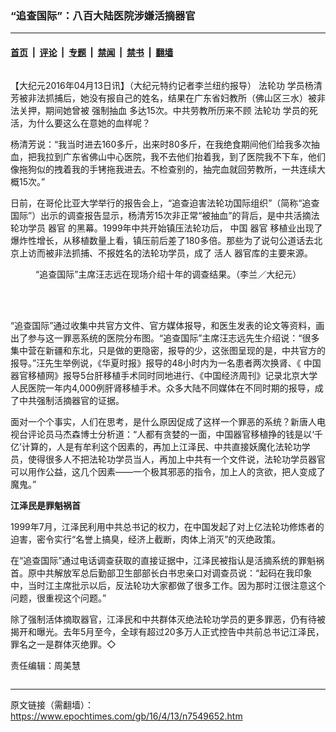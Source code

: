 ### “追查国际”：八百大陆医院涉嫌活摘器官

---

#### [首页](../../../..?n7549652) &nbsp;|&nbsp; [评论](../../../../../epoch-comment?n7549652) &nbsp;|&nbsp; [专题](../../../../../epoch-special?n7549652) &nbsp;|&nbsp; [禁闻](../../../../../epoch-news?n7549652) &nbsp;|&nbsp; [禁书](../../../../../books?n7549652) &nbsp;|&nbsp; [翻墙](https://github.com/gfw-breaker/nogfw/blob/master/README.md?n7549652)


<div class="column" id="artbody" itemprop="articleBody">
 <!-- article content begin -->
 <p>
  【大纪元2016年04月13日讯】（大纪元特约记者李兰纽约报导）
  <ok href="https://www.epochtimes.com/gb/tag/%E6%B3%95%E8%BD%AE%E5%8A%9F.html">
   法轮功
  </ok>
  学员杨清芳被非法抓捕后，她没有报自己的姓名，结果在广东省妇教所（佛山区三水）被非法关押，期间她曾被
  <ok href="https://www.epochtimes.com/gb/tag/%E5%BC%BA%E5%88%B6%E6%8A%BD%E8%A1%80.html">
   强制抽血
  </ok>
  多达15次。中共劳教所历来不顾
  <ok href="https://www.epochtimes.com/gb/tag/%E6%B3%95%E8%BD%AE%E5%8A%9F.html">
   法轮功
  </ok>
  学员的死活，为什么要这么在意她的血样呢？
 </p>
 <p>
  杨清芳说：“我当时进去160多斤，出来时80多斤，在我绝食期间他们给我多次抽血，把我拉到广东省佛山中心医院，我不去他们抬着我，到了医院我不下车，他们像拖狗似的拽着我的手铐拖我进去。不检查别的，抽完血就回劳教所，一共连续大概15次。”
 </p>
 <p>
  日前，在哥伦比亚大学举行的报告会上，“追查迫害法轮功国际组织”（简称“追查国际”）出示的调查报告显示，杨清芳15次非正常“被抽血”的背后，是中共活摘法轮功学员
  <ok href="https://www.epochtimes.com/gb/tag/%E5%99%A8%E5%AE%98.html">
   器官
  </ok>
  的黑幕。1999年中共开始镇压法轮功后，
  <ok href="https://www.epochtimes.com/gb/tag/%E4%B8%AD%E5%9B%BD.html">
   中国
  </ok>
  <ok href="https://www.epochtimes.com/gb/tag/%E5%99%A8%E5%AE%98.html">
   器官
  </ok>
  移植业出现了爆炸性增长，从移植数量上看，镇压前后差了180多倍。那些为了说句公道话去北京上访而被非法抓捕、不报姓名的法轮功学员，成了
  <ok href="https://www.epochtimes.com/gb/tag/%E6%B4%BB%E4%BA%BA.html">
   活人
  </ok>
  器官库的主要来源。
 </p>
 <figure aria-describedby="caption-attachment-7549712" class="wp-caption aligncenter" id="attachment_7549712" style="width: 450px">
  <ok href=" https://i.epochtimes.com/assets/uploads/2016/04/102138-450x253.png" rel="noreferrer noopener" target="_blank">
   <img alt="" class="wp-image-7549712 size-medium" src="https://i.epochtimes.com/assets/uploads/2016/04/102138-450x253.png"/>
  </ok>
  <br/><figcaption class="wp-caption-text" id="caption-attachment-7549712">
   “追查国际”主席汪志远在现场介绍十年的调查结果。（李兰／大纪元）
  </figcaption><br/>
 </figure><br/>
 <p>
  “追查国际”通过收集中共官方文件、官方媒体报导，和医生发表的论文等资料，画出了参与这一罪恶系统的医院分布图。“追查国际”主席汪志远先生介绍说：“很多集中营在新疆和东北，只是做的更隐密，报导的少，这张图呈现的是，中共官方的报导。”汪先生举例说，《华夏时报》报导的48小时内为一名患者两次换肾、《
  <ok href="https://www.epochtimes.com/gb/tag/%E4%B8%AD%E5%9B%BD.html">
   中国
  </ok>
  器官移植网》报导5台肝移植手术同时同地进行、《中国经济周刊》记录北京大学人民医院一年内4,000例肝肾移植手术。众多大陆不同媒体在不同时期的报导，成了中共强制活摘器官的证据。
 </p>
 <p>
  面对一个个事实，人们在思考，是什么原因促成了这样一个罪恶的系统？新唐人电视台评论员马杰森博士分析道：“人都有贪婪的一面，中国器官移植挣的钱是以‘千亿’计算的，人是有牟利这个因素的，再加上江泽民、中共直接妖魔化法轮功学员，使得很多人不把法轮功学员当人，再加上中共有一个文件说，法轮功学员器官可以用作公益，这几个因素——一个极其邪恶的指令，加上人的贪欲，把人变成了魔鬼。”
 </p>
 <p>
  <strong>
   江泽民是罪魁祸首
  </strong>
 </p>
 <p>
  1999年7月，江泽民利用中共总书记的权力，在中国发起了对上亿法轮功修炼者的迫害，密令实行“名誉上搞臭，经济上截断，肉体上消灭”的灭绝政策。
 </p>
 <p>
  在“追查国际”通过电话调查获取的直接证据中，江泽民被指认是活摘系统的罪魁祸首。原中共解放军总后勤部卫生部部长白书忠亲口对调查员说：“起码在我印象中，当时江主席批示以后，反法轮功大家都做了很多工作。因为那时江很注意这个问题，很重视这个问题。”
 </p>
 <p>
  除了强制活体摘取器官，江泽民和中共群体灭绝法轮功学员的更多罪恶，仍有待被揭开和曝光。去年5月至今，全球有超过20多万人正式控告中共前总书记江泽民，罪名之一是群体灭绝罪。◇
 </p>
 <p>
  责任编辑：周美慧
 </p>
 <!-- article content end -->
</div>


---

原文链接（需翻墙）：https://www.epochtimes.com/gb/16/4/13/n7549652.htm